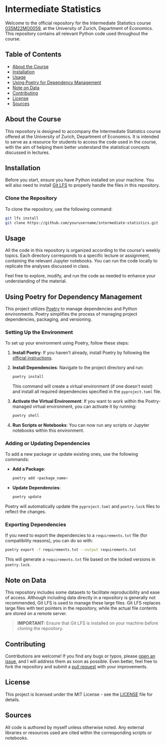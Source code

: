 # Intermediate Statistics

Welcome to the official repository for the Intermediate Statistics course
[03SM22MO0059](https://studentservices.uzh.ch/uzh/anonym/vvz/?sap-language=DE&sap-ui-language=DE#/details/2022/004/SM/51144599/50000003/Wirtschaftswissenschaftliche%2520Fakult%25C3%25A4t/50609459/Master%2520of%2520Science%2520UZH%2520in%2520Wirtschaftswissenschaften%2520(C%252C%2520PVO13)/51106318/Volkswirtschaftslehre%2520(Fast%2520Track)),
at the University of Zurich, Department of Economics. This repository contains all relevant Python code
used throughout the course.

## Table of Contents

- [About the Course](#about-the-course)
- [Installation](#installation)
- [Usage](#usage)
- [Using Poetry for Dependency Management](#using-poetry-for-dependency-management)
- [Note on Data](#note-on-data)
- [Contributing](#contributing)
- [License](#license)
- [Sources](#sources)

## About the Course

This repository is designed to accompany the Intermediate Statistics course offered at the University of Zurich, Department of Economics. It is intended to serve as a resource for students to access the code used in the course, with the aim of helping them better understand the statistical concepts discussed in lectures.

## Installation

Before you start, ensure you have Python installed on your machine. You will also need to install [Git LFS](https://git-lfs.com) to properly handle the files in this repository.

### Clone the Repository

To clone the repository, use the following command:

```bash
git lfs install
git clone https://github.com/yourusername/intermediate-statistics.git
```

## Usage

All the code in this repository is organized according to the course's weekly topics. Each directory corresponds to a specific lecture or assignment, containing the relevant Jupyter notebooks. You can run the code locally to replicate the analyses discussed in class.

Feel free to explore, modify, and run the code as needed to enhance your understanding of the material.

## Using Poetry for Dependency Management

This project utilizes [Poetry](https://python-poetry.org/) to manage dependencies and Python environments. Poetry simplifies the process of managing project dependencies, packaging, and versioning.

### Setting Up the Environment

To set up your environment using Poetry, follow these steps:

1. **Install Poetry**: If you haven't already, install Poetry by following the [official instructions](https://python-poetry.org/docs/#installation).

2. **Install Dependencies**: Navigate to the project directory and run:

    ```bash
    poetry install
    ```

    This command will create a virtual environment (if one doesn't exist) and install all required dependencies specified in the `pyproject.toml` file.

3. **Activate the Virtual Environment**: If you want to work within the Poetry-managed virtual environment, you can activate it by running:

    ```bash
    poetry shell
    ```

4. **Run Scripts or Notebooks**: You can now run any scripts or Jupyter notebooks within this environment.

### Adding or Updating Dependencies

To add a new package or update existing ones, use the following commands:

- **Add a Package**:

    ```bash
    poetry add <package_name>
    ```

- **Update Dependencies**:

    ```bash
    poetry update
    ```

Poetry will automatically update the `pyproject.toml` and `poetry.lock` files to reflect the changes.

### Exporting Dependencies

If you need to export the dependencies to a `requirements.txt` file (for compatibility reasons), you can do so with:

```bash
poetry export -f requirements.txt --output requirements.txt
```

This will generate a `requirements.txt` file based on the locked versions in `poetry.lock`.

## Note on Data

This repository includes some datasets to facilitate reproducibility and ease of access. Although including data directly in a repository is generally not recommended, Git LFS is used to manage these large files. Git LFS replaces large files with text pointers in the repository, while the actual file contents are stored on a remote server.

> **IMPORTANT:** Ensure that Git LFS is installed on your machine before cloning the repository.

## Contributing

Contributions are welcome! If you find any bugs or typos, please [open an issue](https://docs.github.com/en/issues/tracking-your-work-with-issues/creating-an-issue), and I will address them as soon as possible. Even better, feel free to fork the repository and submit a [pull request](https://docs.github.com/en/pull-requests/collaborating-with-pull-requests/proposing-changes-to-your-work-with-pull-requests/creating-a-pull-request-from-a-fork) with your improvements.

## License

This project is licensed under the MIT License - see the [LICENSE](LICENSE) file for details.

## Sources

All code is authored by myself unless otherwise noted. Any external libraries or resources used are cited within the corresponding scripts or notebooks.
